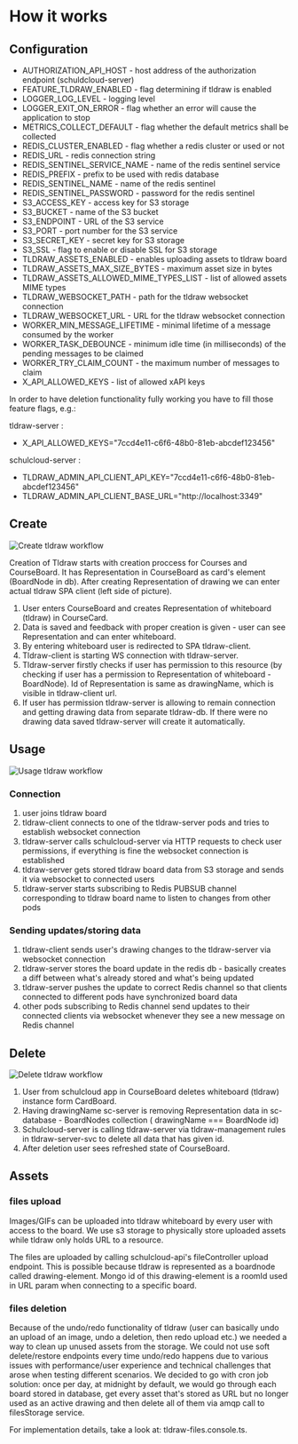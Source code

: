 # How it works

## Configuration

- AUTHORIZATION_API_HOST - host address of the authorization endpoint (schuldcloud-server)
- FEATURE_TLDRAW_ENABLED - flag determining if tldraw is enabled
- LOGGER_LOG_LEVEL - logging level
- LOGGER_EXIT_ON_ERROR - flag whether an error will cause the application to stop
- METRICS_COLLECT_DEFAULT - flag whether the default metrics shall be collected
- REDIS_CLUSTER_ENABLED - flag whether a redis cluster or used or not
- REDIS_URL - redis connection string
- REDIS_SENTINEL_SERVICE_NAME - name of the redis sentinel service
- REDIS_PREFIX - prefix to be used with redis database
- REDIS_SENTINEL_NAME - name of the redis sentinel
- REDIS_SENTINEL_PASSWORD - password for the redis sentinel
- S3_ACCESS_KEY - access key for S3 storage
- S3_BUCKET - name of the S3 bucket
- S3_ENDPOINT - URL of the S3 service
- S3_PORT - port number for the S3 service
- S3_SECRET_KEY - secret key for S3 storage
- S3_SSL - flag to enable or disable SSL for S3 storage
- TLDRAW_ASSETS_ENABLED - enables uploading assets to tldraw board
- TLDRAW_ASSETS_MAX_SIZE_BYTES - maximum asset size in bytes
- TLDRAW_ASSETS_ALLOWED_MIME_TYPES_LIST - list of allowed assets MIME types
- TLDRAW_WEBSOCKET_PATH - path for the tldraw websocket connection
- TLDRAW_WEBSOCKET_URL - URL for the tldraw websocket connection
- WORKER_MIN_MESSAGE_LIFETIME - minimal lifetime of a message consumed by the worker
- WORKER_TASK_DEBOUNCE - minimum idle time (in milliseconds) of the pending messages to be claimed
- WORKER_TRY_CLAIM_COUNT - the maximum number of messages to claim
- X_API_ALLOWED_KEYS - list of allowed xAPI keys

In order to have deletion functionality fully working you have to fill those feature flags, e.g.:

tldraw-server :
- X_API_ALLOWED_KEYS="7ccd4e11-c6f6-48b0-81eb-abcdef123456"

schulcloud-server :
- TLDRAW_ADMIN_API_CLIENT_API_KEY="7ccd4e11-c6f6-48b0-81eb-abcdef123456"
- TLDRAW_ADMIN_API_CLIENT_BASE_URL="http://localhost:3349"

## Create
![Create tldraw workflow](./assets/Create_TLDRAW.drawio.svg)

Creation of Tldraw starts with creation proccess for Courses and CourseBoard. It has Representation in CourseBoard as card's element (BoardNode in db). After creating Representation of drawing we can enter actual tldraw SPA client (left side of picture).

1. User enters CourseBoard and creates Representation of whiteboard (tldraw) in CourseCard.
2. Data is saved and feedback with proper creation is given - user can see Representation and can enter whiteboard.
3. By entering whiteboard user is redirected to SPA tldraw-client.
4. Tldraw-client is starting WS connection with tldraw-server.
5. Tldraw-server firstly checks if user has permission to this resource (by checking if user has a permission to Representation of whiteboard -BoardNode).
    Id of Representation is same as drawingName, which is visible in tldraw-client url.
6. If user has permission tldraw-server is allowing to remain connection and getting drawing data from separate tldraw-db. If there were no drawing data saved tldraw-server will create it automatically. 

## Usage
![Usage tldraw workflow](./assets/Use_TLDRAW.drawio.svg)

### Connection

1. user joins tldraw board
2. tldraw-client connects to one of the tldraw-server pods and tries to establish websocket connection
3. tldraw-server calls schulcloud-server via HTTP requests to check user permissions, if everything is fine the websocket connection is established
4. tldraw-server gets stored tldraw board data from S3 storage and sends it via websocket to connected users
5. tldraw-server starts subscribing to Redis PUBSUB channel corresponding to tldraw board name to listen to changes from other pods

### Sending updates/storing data

1. tldraw-client sends user's drawing changes to the tldraw-server via websocket connection
2. tldraw-server stores the board update in the redis db - basically creates a diff between what's already stored and what's being updated
3. tldraw-server pushes the update to correct Redis channel so that clients connected to different pods have synchronized board data
4. other pods subscribing to Redis channel send updates to their connected clients via websocket whenever they see a new message on Redis channel

## Delete
![Delete tldraw workflow](./assets/Delete_TLDRAW.drawio.svg)

1. User from schulcloud app in CourseBoard deletes whiteboard (tldraw) instance form CardBoard.
2. Having drawingName sc-server is removing Representation data in sc-database - BoardNodes collection ( drawingName === BoardNode id)
3. Schulcloud-server is calling tldraw-server via tldraw-management rules in tldraw-server-svc to delete all data that has given id.
4. After deletion user sees refreshed state of CourseBoard. 

## Assets
### files upload

Images/GIFs can be uploaded into tldraw whiteboard by every user with access to the board. We use s3 storage to physically store uploaded assets while tldraw only holds URL to a resource.

The files are uploaded by calling schulcloud-api's fileController upload endpoint. This is possible because tldraw is represented as a boardnode called drawing-element. Mongo id of this drawing-element is a roomId used in URL param when connecting to a specific board.

### files deletion

Because of the undo/redo functionality of tldraw (user can basically undo an upload of an image, undo a deletion, then redo upload etc.) we needed a way to clean up unused assets from the storage. We could not use soft delete/restore endpoints every time undo/redo happens due to various issues with performance/user experience and technical challenges that arose when testing different scenarios. We decided to go with cron job solution: once per day, at midnight by default, we would go through each board stored in database, get every asset that's stored as URL but no longer used as an active drawing and then delete all of them via amqp call to filesStorage service.

For implementation details, take a look at: tldraw-files.console.ts.